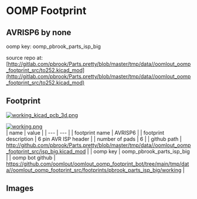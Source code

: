 # OOMP Footprint  
## AVRISP6  by none  
  
oomp key: oomp_pbrook_parts_isp_big  
  
source repo at: [http://gitlab.com/pbrook/Parts.pretty/blob/master/tmp/data//oomlout_oomp_footprint_src/to252.kicad_mod](http://gitlab.com/pbrook/Parts.pretty/blob/master/tmp/data//oomlout_oomp_footprint_src/to252.kicad_mod)  
## Footprint  
  
[![working_kicad_pcb_3d.png](working_kicad_pcb_3d_600.png)](working_kicad_pcb_3d.png)  
  
[![working.png](working_600.png)](working.png)  
| name | value | 
| --- | --- | 
| footprint name | AVRISP6 | 
| footprint description | 6 pin AVR ISP header | 
| number of pads | 6 | 
| github path | http://github.com/pbrook/Parts.pretty/blob/master/tmp/data//oomlout_oomp_footprint_src/isp_big.kicad_mod | 
| oomp key | oomp_pbrook_parts_isp_big | 
| oomp bot github | https://github.com/oomlout/oomlout_oomp_footprint_bot/tree/main/tmp/data//oomlout_oomp_footprint_src/footprints/pbrook_parts_isp_big/working | 
## Images  
